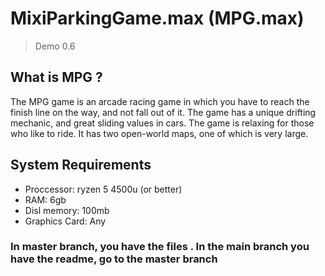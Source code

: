 # MixiParkingGame.max (MPG.max)
> Demo 0.6

## What is MPG ?
The MPG game is an arcade racing game in which you have to reach the finish line on the way, and not fall out of it.
The game has a unique drifting mechanic, and great sliding values in cars.
The game is relaxing for those who like to ride. 
It has two open-world maps, one of which is very large.

## System Requirements
- Proccessor: ryzen 5 4500u (or better)
- RAM:  6gb
- Disl memory: 100mb
- Graphics Card:  Any

### In master branch, you have the files . In the main branch you have the readme, go to the master branch

